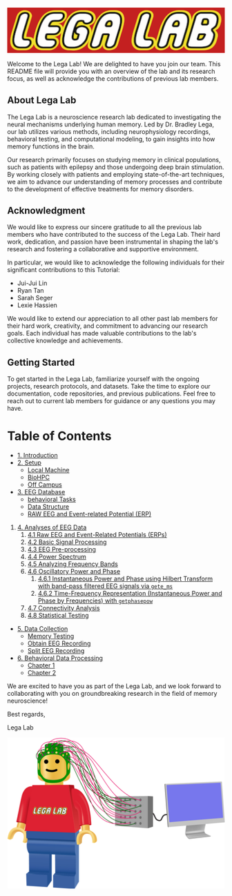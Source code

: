 
![Logo](src/logo/lega_lab_logo.png)

Welcome to the Lega Lab! We are delighted to have you join our team. This README file will provide you with an overview of the lab and its research focus, as well as acknowledge the contributions of previous lab members.

## About Lega Lab

The Lega Lab is a neuroscience research lab dedicated to investigating the neural mechanisms underlying human memory. Led by Dr. Bradley Lega, our lab utilizes various methods, including neurophysiology recordings, behavioral testing, and computational modeling, to gain insights into how memory functions in the brain.

Our research primarily focuses on studying memory in clinical populations, such as patients with epilepsy and those undergoing deep brain stimulation. By working closely with patients and employing state-of-the-art techniques, we aim to advance our understanding of memory processes and contribute to the development of effective treatments for memory disorders.

## Acknowledgment

We would like to express our sincere gratitude to all the previous lab members who have contributed to the success of the Lega Lab. Their hard work, dedication, and passion have been instrumental in shaping the lab's research and fostering a collaborative and supportive environment.

In particular, we would like to acknowledge the following individuals for their significant contributions to this Tutorial:

- Jui-Jui Lin
- Ryan Tan
- Sarah Seger
- Lexie Hassien


We would like to extend our appreciation to all other past lab members for their hard work, creativity, and commitment to advancing our research goals. Each individual has made valuable contributions to the lab's collective knowledge and achievements.

## Getting Started

To get started in the Lega Lab, familiarize yourself with the ongoing projects, research protocols, and datasets. Take the time to explore our documentation, code repositories, and previous publications. Feel free to reach out to current lab members for guidance or any questions you may have.

# Table of Contents

- [1. Introduction](/Instructions/1_Instrucitons.md)
- [2. Setup](/Instructions/2_Setups.md)
  - [Local Machine](/Instructions/2_Setups.md)
  - [BioHPC](/Instructions/2_Setups.md)
  - [Off Campus](/Instructions/2_Setups.md)
- [3. EEG Database](/Instructions/3_EEGDatabase.md)
  - [behavioral Tasks](/Instructions/3_EEGDatabase.md)
  - [Data Structure](/Instructions/3_EEGDatabase.md)
  - [RAW EEG and Event-related Potential (ERP)](/Instructions/3_EEGDatabase.md)
1. [4. Analyses of EEG Data](#4-analyses-of-eeg-data)
   1. [4.1 Raw EEG and Event-Related Potentials (ERPs)](#41-raw-eeg-and-event-related-potentials-erps)
   2. [4.2 Basic Signal Processing](#42-basic-signal-processing)
   3. [4.3 EEG Pre-processing](#43-eeg-pre-processing)
   4. [4.4 Power Spectrum](#44-power-spectrum)
   5. [4.5 Analyzing Frequency Bands](#45-analyzing-frequency-bands)
   6. [4.6 Oscillatory Power and Phase](#46-oscillatory-power-and-phase)
      1. [4.6.1 Instantaneous Power and Phase using Hilbert Transform with band-pass filtered EEG signals via `gete_ms`](#461-instantaneous-power-and-phase-using-hilbert-transform-with-band-pass-filtered-eeg-signals-via-gete_ms)
      2. [4.6.2 Time-Frequency Representation (Instantaneous Power and Phase by Frequencies) with `getphasepow`](#462-time-frequency-representation-instantaneous-power-and-phase-by-frequencies-with-getphasepow)
   7. [4.7 Connectivity Analysis](#47-connectivity-analysis)
   8. [4.8 Statistical Testing](#48-statistical-testing)
- [5. Data Collection](/Instructions/5_EEGCollections.md)
  - [Memory Testing](/Instructions/5_EEGCollections.md)
  - [Obtain EEG Recording](/Instructions/5_EEGCollections.md)
  - [Split EEG Recording](/Instructions/5_EEGCollections.md)
- [6. Behavioral Data Processing](/Instructions/5_EEGProcessing.md)
  - [Chapter 1](/Instructions/5_EEGProcessing.md)
  - [Chapter 2](/Instructions/5_EEGProcessing.md)




We are excited to have you as part of the Lega Lab, and we look forward to collaborating with you on groundbreaking research in the field of memory neuroscience!

Best regards,

Lega Lab

![Logoman](src/logo/lega_lab_man.png)